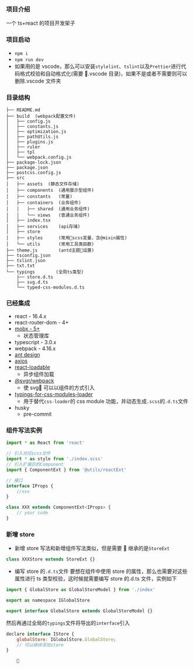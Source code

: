 ### 项目介绍

一个 ts+react 的项目开发架子

### 项目启动

-   `npm i`
-   `npm run dev`
-   如果用的是 vscode，那么可以安装`stylelint`、`tslint`以及`Prettier`进行代码格式校验和自动格式化(需要 .vscode 目录)，如果不是或者不需要则可以删除.vscode 文件夹

### 目录结构

```
├── README.md
├── build  (webpack配置文件)
│   ├── config.js
│   ├── constants.js
│   ├── optimization.js
│   ├── pathUtils.js
│   ├── plugins.js
│   ├── ruler
│   ├── tpl
│   └── webpack.config.js
├── package-lock.json
├── package.json
├── postcss.config.js
├── src
│   ├── assets  (静态文件存储)
│   ├── components  (通用展示型组件)
│   ├── constants   (常量)
│   ├── containers  (业务组件)
│   │   ├── shared  (通用业务组件)
│   │   └── views   (普通业务组件)
│   ├── index.tsx
│   ├── services    (api存储)
│   ├── store
│   ├── styles      (常用scss变量，含@mixin属性)
│   └── utils       (常用工具类函数)
├── theme.js        (antd主题设置)
├── tsconfig.json
├── tslint.json
├── txt.txt
└── typings        (全局ts类型)
    ├── store.d.ts
    ├── svg.d.ts
    └── typed-css-modules.d.ts
```

### 已经集成

-   react - 16.4.x
-   react-router-dom - 4+
-   [mobx - 5+](https://github.com/mobxjs/mobx)
    -   状态管理库
-   typescript - 3.0.x
-   webpack - 4.16.x
-   [ant design](https://ant.design/index-cn)
-   [axios](https://github.com/axios/axios)
-   [react-loadable](https://github.com/jamiebuilds/react-loadable)
    -   异步组件加载
-   [@svgr/webpack](https://github.com/smooth-code/svgr)
    -   使 svg 可以以组件的方式引入
-   [typings-for-css-modules-loader](https://github.com/Jimdo/typings-for-css-modules-loader)
    -   用于替代`css-loader`的 css module 功能，并动态生成`.scss`的`.d.ts`文件
-   husky
    -   pre-commit

### 组件写法实例

```jsx
import * as React from 'react'

// 引入对应scss文件
import * as style from './index.scss'
// 引入扩展后的Component
import { ComponentExt } from '@utils/reactExt'

// 接口
interface IProps {
    //xxx
}

class XXX extends ComponentExt<IProps> {
    // your code
}
```

### 新增 store

-   新增 store 写法和新增组件写法类似，但是需要  继承的是`StoreExt`

```jsx
class XXXStore extends StoreExt {}
```

-   编写 store 的`.d.ts`文件
    要想在组件中使用 store 的属性，那么也需要对这些属性进行 ts 类型校验，这时候就需要编写 store 的.d.ts 文件，实例如下

```jsx
import { GlobalStore as GlobalStoreModel } from './index'

export as namespace IGlobalStore

export interface GlobalStore extends GlobalStoreModel {}
```

然后再通过全局的`typings`文件将导出的`interface`引入

```jsx
declare interface IStore {
    globalStore: IGlobalStore.GlobalStore;
    // 可以继续添加store
}
```

        

